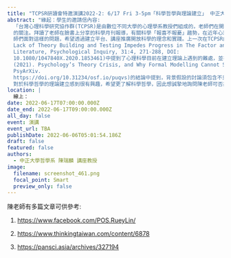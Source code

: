 ```yaml
---
title: "TCPSR研讀會特邀演講2022-2: 6/17 Fri 3-5pm「科學哲學與理論建立」 中正大學哲學系 陳瑞麟 講座講授"
abstract: "緣起：學生的邀請信內容:
  「台灣心理科學研究協作群(TCPSR)是由數位不同大學的心理學系教授們組成的，老師們在開放科學相關議題上有相似的理念，希望可以提高台灣心理學界對於開放科學\
  的關注。拜讀了老師在臉書上分享的科學月刊報導，有關科學「報喜不報憂」趨勢，在近年心理學界也是不少學者提出的議題，並有經典實驗無法重現的危機，TCPSR的老\
  師們面對這樣的問題，希望透過建立平台、講座推廣開放科學的理念和實踐。上一次在TCPSR的老師們讀書會的文本(Eiko I. Fried (2020)
  Lack of Theory Building and Testing Impedes Progress in The Factor and Network
  Literature, Psychological Inquiry, 31:4, 271-288, DOI:
  10.1080/1047840X.2020.1853461)中提到了心理科學目前在建立理論上遇到的難處，並在參考的文本(Maatman, F. O.
  (2021). Psychology’s Theory Crisis, and Why Formal Modelling Cannot Solve It.
  PsyArXiv.
  https://doi.org/10.31234/osf.io/puqvs)的結論中提到，背景假設的討論須包含不只是理論，還有哲學。經過讀書會的討論，大家\
  對於科學哲學的理論建立感到很有興趣，希望更了解科學哲學，因此想誠摯地詢問陳老師可否為我們解惑科學哲學，並從科學哲學的角度看看理論建立呢？"
location: |
  線上：
date: 2022-06-17T07:00:00.000Z
date_end: 2022-06-17T09:00:00.000Z
all_day: false
event: 演講
event_url: TBA
publishDate: 2022-06-06T05:01:54.186Z
draft: false
featured: false
authors:
  - 中正大學哲學系 陳瑞麟 講座教授
image:
  filename: screenshot_461.png
  focal_point: Smart
  preview_only: false
---
```

陳老師有多篇文章可供參考: 

1. https://www.facebook.com/POS.RueyLin/

2. https://www.thinkingtaiwan.com/content/6878

3. https://pansci.asia/archives/327194